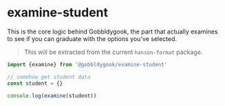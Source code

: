 # examine-student

This is the core logic behind Gobbldygook, the part that actually examines to see if you can graduate with the options you've selected.

> This will be extracted from the current `hanson-format` package.

```js
import {examine} from '@gobbldygook/examine-student'

// somehow get student data
const student = {}

console.log(examine(student))
```
